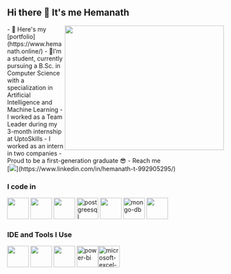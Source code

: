 ## Hi there 👋 It's me Hemanath

<img align="right" width="370" height="290" src="https://i.pinimg.com/originals/47/f0/34/47f0342cec72b800463bf003eac1257e.gif">
- 🔭 Here's my [portfolio](https://www.hemanath.online/)                                                 
- 🌱I’m a student, currently pursuing a B.Sc. in Computer Science with a specialization in Artificial Intelligence and Machine Learning
- I worked as a Team Leader during my 3-month internship at UptoSkills
- I worked as an intern in two companies
- Proud to be a first-generation graduate 😎
- Reach me
<br /> [<img src="https://img.shields.io/badge/LinkedIn-0077B5?style=for-the-badge&logo=linkedin&logoColor=white" />](https://www.linkedin.com/in/hemanath-t-992905295/)

### I code in
<img height="50" width="50" src="https://img.icons8.com/color/48/000000/python.png" /> <img height="50" width="50" src="https://img.icons8.com/color/48/000000/html-5.png" /> <img height="50" width="50" src="https://img.icons8.com/color/48/000000/css3.png" /> <img width="50" height="50" src="https://img.icons8.com/color/48/postgreesql.png" alt="postgreesql"/> <img height="50" width="50" src="https://img.icons8.com/color/48/000000/bootstrap.png" />
<img width="50" height="50" src="https://img.icons8.com/color/48/mongo-db.png" alt="mongo-db"/> <img height="50" width="50" src="https://img.icons8.com/color/48/000000/mysql-logo.png"/>

### IDE and Tools I Use
<img height="50" width="50" src="https://img.icons8.com/color/48/000000/visual-studio-code-2019.png"/> <img height="50" width="50" src="https://img.icons8.com/color/48/000000/pycharm.png"/> <img height="50" width="50" src="https://img.icons8.com/color/50/000000/git.png"/> <img width="50" height="50" src="https://img.icons8.com/color/48/power-bi.png" alt="power-bi"/><img width="50" height="50" src="https://img.icons8.com/color/48/microsoft-excel-2019--v1.png" alt="microsoft-excel-2019--v1"/>

<!--
**hemanath-11/hemanath-11** is a ✨ _special_ ✨ repository because its `README.md` (this file) appears on your GitHub profile.

Here are some ideas to get you started:

- 🔭 I’m currently working on ...
- 🌱 I’m currently learning ...
- 👯 I’m looking to collaborate on ...
- 🤔 I’m looking for help with ...
- 💬 Ask me about ...
- 📫 How to reach me: ...
- 😄 Pronouns: ...
- ⚡ Fun fact: ...
-->
